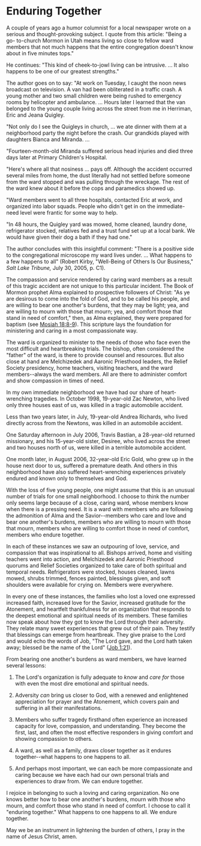 # Enduring Together

A couple of years ago a humor columnist for a local newspaper wrote on a
serious and thought-provoking subject. I quote from this article: "Being a go-
to-church Mormon in Utah means living so close to fellow ward members that not
much happens that the entire congregation doesn't know about in five minutes
tops."

He continues: "This kind of cheek-to-jowl living can be intrusive. ... It also
happens to be one of our greatest strengths."

The author goes on to say: "At work on Tuesday, I caught the noon news
broadcast on television. A van had been obliterated in a traffic crash. A
young mother and two small children were being rushed to emergency rooms by
helicopter and ambulance. ... Hours later I learned that the van belonged to the
young couple living across the street from me in Herriman, Eric and Jeana
Quigley.

"Not only do I see the Quigleys in church, ... we ate dinner with them at a
neighborhood party the night before the crash. Our grandkids played with
daughters Bianca and Miranda. ...

"Fourteen-month-old Miranda suffered serious head injuries and died three days
later at Primary Children's Hospital.

"Here's where all that nosiness ... pays off. Although the accident occurred
several miles from home, the dust literally had not settled before someone
from the ward stopped and was pulling through the wreckage. The rest of the
ward knew about it before the cops and paramedics showed up.

"Ward members went to all three hospitals, contacted Eric at work, and
organized into labor squads. People who didn't get in on the immediate-need
level were frantic for some way to help.

"In 48 hours, the Quigley yard was mowed, home cleaned, laundry done,
refrigerator stocked, relatives fed and a trust fund set up at a local bank.
We would have given their dog a bath if they had one."

The author concludes with this insightful comment: "There is a positive side
to the congregational microscope my ward lives under. ... What happens to a few
happens to all" (Robert Kirby, "Well-Being of Others Is Our Business," _Salt
Lake Tribune,_ July 30, 2005, p. C1).

The compassion and service rendered by caring ward members as a result of this
tragic accident are not unique to this particular incident. The Book of Mormon
prophet Alma explained to prospective followers of Christ: "As ye are desirous
to come into the fold of God, and to be called his people, and are willing to
bear one another's burdens, that they may be light; yea, and are willing to
mourn with those that mourn; yea, and comfort those that stand in need of
comfort," then, as Alma explained, they were prepared for baptism (see [Mosiah
18:8-9](https://www.lds.org/scriptures/bofm/mosiah/18.8-9?lang=eng#7)). This
scripture lays the foundation for ministering and caring in a most
compassionate way.

The ward is organized to minister to the needs of those who face even the most
difficult and heartbreaking trials. The bishop, often considered the "father"
of the ward, is there to provide counsel and resources. But also close at hand
are Melchizedek and Aaronic Priesthood leaders, the Relief Society presidency,
home teachers, visiting teachers, and the ward members--always the ward
members. All are there to administer comfort and show compassion in times of
need.

In my own immediate neighborhood we have had our share of heart-wrenching
tragedies. In October 1998, 19-year-old Zac Newton, who lived only three
houses east of us, was killed in a tragic automobile accident.

Less than two years later, in July, 19-year-old Andrea Richards, who lived
directly across from the Newtons, was killed in an automobile accident.

One Saturday afternoon in July 2006, Travis Bastian, a 28-year-old returned
missionary, and his 15-year-old sister, Desiree, who lived across the street
and two houses north of us, were killed in a terrible automobile accident.

One month later, in August 2006, 32-year-old Eric Gold, who grew up in the
house next door to us, suffered a premature death. And others in this
neighborhood have also suffered heart-wrenching experiences privately endured
and known only to themselves and God.

With the loss of five young people, one might assume that this is an unusual
number of trials for one small neighborhood. I choose to think the number only
seems large because of a close, caring ward, whose members know when there is
a pressing need. It is a ward with members who are following the admonition of
Alma and the Savior--members who care and love and bear one another's burdens,
members who are willing to mourn with those that mourn, members who are
willing to comfort those in need of comfort, members who endure together.

In each of these instances we saw an outpouring of love, service, and
compassion that was inspirational to all. Bishops arrived, home and visiting
teachers went into action, and Melchizedek and Aaronic Priesthood quorums and
Relief Societies organized to take care of both spiritual and temporal needs.
Refrigerators were stocked, houses cleaned, lawns mowed, shrubs trimmed,
fences painted, blessings given, and soft shoulders were available for crying
on. Members were everywhere.

In every one of these instances, the families who lost a loved one expressed
increased faith, increased love for the Savior, increased gratitude for the
Atonement, and heartfelt thankfulness for an organization that responds to the
deepest emotional and spiritual needs of its members. These families now speak
about how they got to know the Lord through their adversity. They relate many
sweet experiences that grew out of their pain. They testify that blessings can
emerge from heartbreak. They give praise to the Lord and would echo the words
of Job, "The Lord gave, and the Lord hath taken away; blessed be the name of
the Lord" ([Job
1:21](https://www.lds.org/scriptures/ot/job/1.21?lang=eng#20)).

From bearing one another's burdens as ward members, we have learned several
lessons:

  1. The Lord's organization is fully adequate to _know_ and _care for_ those with even the most dire emotional and spiritual needs.

  2. Adversity _can_ bring us closer to God, with a renewed and enlightened appreciation for prayer and the Atonement, which covers pain and suffering in all their manifestations.

  3. Members who suffer tragedy firsthand often experience an increased capacity for love, compassion, and understanding. They become the first, last, and often the most effective responders in giving comfort and showing compassion to others.

  4. A ward, as well as a family, draws closer together as it endures together--what happens to one happens to all.

  5. And perhaps most important, we can each be more compassionate and caring because we have each had our own personal trials and experiences to draw from. We can endure together.

I rejoice in belonging to such a loving and caring organization. No one knows
better how to bear one another's burdens, mourn with those who mourn, and
comfort those who stand in need of comfort. I choose to call it "enduring
together." What happens to one happens to all. We endure together.

May we be an instrument in lightening the burden of others, I pray in the name
of Jesus Christ, amen.

